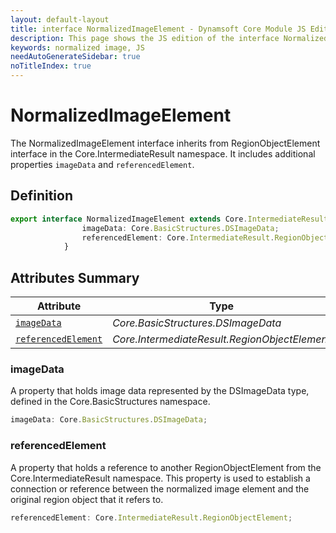 ```yaml
---
layout: default-layout
title: interface NormalizedImageElement - Dynamsoft Core Module JS Edition API Reference
description: This page shows the JS edition of the interface NormalizedImageElement in Dynamsoft Core Module.
keywords: normalized image, JS
needAutoGenerateSidebar: true
noTitleIndex: true
---
```


# NormalizedImageElement

The NormalizedImageElement interface inherits from RegionObjectElement interface in the Core.IntermediateResult namespace. It includes additional properties `imageData` and `referencedElement`.

## Definition

```ts
export interface NormalizedImageElement extends Core.IntermediateResult.RegionObjectElement {
                imageData: Core.BasicStructures.DSImageData;
                referencedElement: Core.IntermediateResult.RegionObjectElement;
            }
```

## Attributes Summary

| Attribute               | Type |
|----------------------|-------------|
| [`imageData`](#imagedata) | *Core.BasicStructures.DSImageData* |
| [`referencedElement`](#referencedelement) | *Core.IntermediateResult.RegionObjectElement* |

### imageData

A property that holds image data represented by the DSImageData type, defined in the Core.BasicStructures namespace. 

```ts
imageData: Core.BasicStructures.DSImageData;
```

### referencedElement

A property that holds a reference to another RegionObjectElement from the Core.IntermediateResult namespace. This property is used to establish a connection or reference between the normalized image element and the original region object that it refers to.

```ts
referencedElement: Core.IntermediateResult.RegionObjectElement;
```